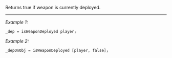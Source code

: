 Returns true if weapon is currently deployed.


---
*Example 1:*
```sqf
_dep = isWeaponDeployed player;
```

*Example 2:*
```sqf
_depOnObj = isWeaponDeployed [player, false];
```